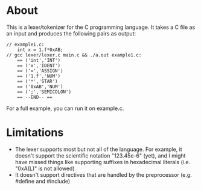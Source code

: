 # About
This is a lexer/tokenizer for the C programming language. It takes a C file as an input and produces the following pairs as output:
```
// example1.c:
    int x = 1.f*0xAB;
// gcc lexer/lexer.c main.c && ./a.out example1.c:
    == ('int','INT')
    == ('x','IDENT')
    == ('=','ASSIGN')
    == ('1.f','NUM')
    == ('*','STAR')
    == ('0xAB','NUM')
    == (';','SEMICOLON')
    == --END-- ==
```
For a full example, you can run it on example.c.

# Limitations
- The lexer supports most but not all of the language. For example, it doesn't support the scientific notation "123.45e-6" (yet), and I might have missed things like supporting suffixes in hexadecimal literals (i.e. "0xA(L)" is not allowed)
- It doesn't support directives that are handled by the preprocessor (e.g. #define and #include)